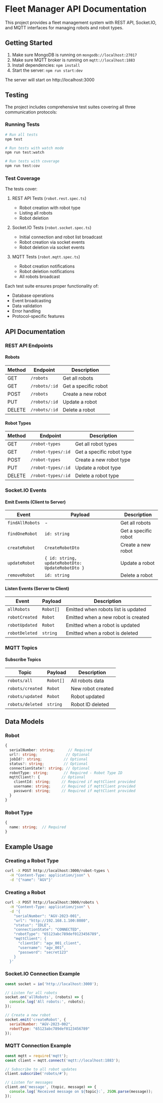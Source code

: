 # Fleet Manager API Documentation

This project provides a fleet management system with REST API, Socket.IO, and MQTT interfaces for managing robots and robot types.

## Getting Started

1. Make sure MongoDB is running on `mongodb://localhost:27017`
2. Make sure MQTT broker is running on `mqtt://localhost:1883`
3. Install dependencies: `npm install`
4. Start the server: `npm run start:dev`

The server will start on http://localhost:3000

## Testing

The project includes comprehensive test suites covering all three communication protocols:

### Running Tests

```bash
# Run all tests
npm test

# Run tests with watch mode
npm run test:watch

# Run tests with coverage
npm run test:cov
```

### Test Coverage

The tests cover:

1. REST API Tests (`robot.rest.spec.ts`)
   - Robot creation with robot type
   - Listing all robots
   - Robot deletion

2. Socket.IO Tests (`robot.socket.spec.ts`)
   - Initial connection and robot list broadcast
   - Robot creation via socket events
   - Robot deletion via socket events

3. MQTT Tests (`robot.mqtt.spec.ts`)
   - Robot creation notifications
   - Robot deletion notifications
   - All robots broadcast

Each test suite ensures proper functionality of:
- Database operations
- Event broadcasting
- Data validation
- Error handling
- Protocol-specific features

## API Documentation

### REST API Endpoints

#### Robots

| Method | Endpoint | Description |
|--------|----------|-------------|
| GET | `/robots` | Get all robots |
| GET | `/robots/:id` | Get a specific robot |
| POST | `/robots` | Create a new robot |
| PUT | `/robots/:id` | Update a robot |
| DELETE | `/robots/:id` | Delete a robot |

#### Robot Types

| Method | Endpoint | Description |
|--------|----------|-------------|
| GET | `/robot-types` | Get all robot types |
| GET | `/robot-types/:id` | Get a specific robot type |
| POST | `/robot-types` | Create a new robot type |
| PUT | `/robot-types/:id` | Update a robot type |
| DELETE | `/robot-types/:id` | Delete a robot type |

### Socket.IO Events

#### Emit Events (Client to Server)

| Event | Payload | Description |
|-------|---------|-------------|
| `findAllRobots` | - | Get all robots |
| `findOneRobot` | `id: string` | Get a specific robot |
| `createRobot` | `CreateRobotDto` | Create a new robot |
| `updateRobot` | `{ id: string, updateRobotDto: UpdateRobotDto }` | Update a robot |
| `removeRobot` | `id: string` | Delete a robot |

#### Listen Events (Server to Client)

| Event | Payload | Description |
|-------|---------|-------------|
| `allRobots` | `Robot[]` | Emitted when robots list is updated |
| `robotCreated` | `Robot` | Emitted when a new robot is created |
| `robotUpdated` | `Robot` | Emitted when a robot is updated |
| `robotDeleted` | `string` | Emitted when a robot is deleted |

### MQTT Topics

#### Subscribe Topics

| Topic | Payload | Description |
|-------|---------|-------------|
| `robots/all` | `Robot[]` | All robots data |
| `robots/created` | `Robot` | New robot created |
| `robots/updated` | `Robot` | Robot updated |
| `robots/deleted` | `string` | Robot ID deleted |

## Data Models

### Robot

```typescript
{
  serialNumber: string;      // Required
  url?: string;             // Optional
  jobId?: string;          // Optional
  status?: string;         // Optional
  connectionState?: string; // Optional
  robotType: string;       // Required - Robot Type ID
  mqttClient?: {          // Optional
    clientId: string;     // Required if mqttClient provided
    username: string;     // Required if mqttClient provided
    password: string;     // Required if mqttClient provided
  }
}
```

### Robot Type

```typescript
{
  name: string;  // Required
}
```

## Example Usage

### Creating a Robot Type

```bash
curl -X POST http://localhost:3000/robot-types \
  -H "Content-Type: application/json" \
  -d '{"name": "AGV"}'
```

### Creating a Robot

```bash
curl -X POST http://localhost:3000/robots \
  -H "Content-Type: application/json" \
  -d '{
    "serialNumber": "AGV-2023-001",
    "url": "http://192.168.1.100:8080",
    "status": "IDLE",
    "connectionState": "CONNECTED",
    "robotType": "65123abc789def0123456789",
    "mqttClient": {
      "clientId": "agv_001_client",
      "username": "agv_001",
      "password": "secret123"
    }
  }'
```

### Socket.IO Connection Example

```javascript
const socket = io('http://localhost:3000');

// Listen for all robots
socket.on('allRobots', (robots) => {
  console.log('All robots:', robots);
});

// Create a new robot
socket.emit('createRobot', {
  serialNumber: "AGV-2023-002",
  robotType: "65123abc789def0123456789"
});
```

### MQTT Connection Example

```javascript
const mqtt = require('mqtt');
const client = mqtt.connect('mqtt://localhost:1883');

// Subscribe to all robot updates
client.subscribe('robots/#');

// Listen for messages
client.on('message', (topic, message) => {
  console.log(`Received message on ${topic}:`, JSON.parse(message));
});
```